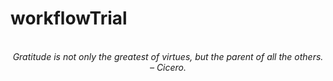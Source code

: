 # workflowTrial
<!-- QUOTE:START -->
<p align="center"><br><i>Gratitude is not only the greatest of virtues, but the parent of all the others.</i><br><i>– Cicero.</i><br></p>
<!-- QUOTE:END -->

